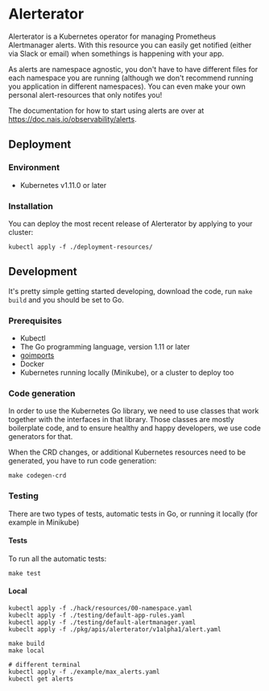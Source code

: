 Alerterator
===========

Alerterator is a Kubernetes operator for managing Prometheus Alertmanager alerts. With this resource you can easily get notified (either via Slack or email) when somethings is happening with your app. 

As alerts are namespace agnostic, you don't have to have different files for each namespace you are running (although we don't recommend running you application in different namespaces). You can even make your own personal alert-resources that only notifes you!

The documentation for how to start using alerts are over at https://doc.nais.io/observability/alerts.


## Deployment

### Environment

* Kubernetes v1.11.0 or later


### Installation

You can deploy the most recent release of Alerterator by applying to your cluster:

```
kubectl apply -f ./deployment-resources/
```


## Development

It's pretty simple getting started developing, download the code, run `make build` and you should be set to Go.


### Prerequisites

* Kubectl
* The Go programming language, version 1.11 or later
* [goimports](https://godoc.org/golang.org/x/tools/cmd/goimports)
* Docker
* Kubernetes running locally (Minikube), or a cluster to deploy too


### Code generation

In order to use the Kubernetes Go library, we need to use classes that work together with the interfaces in that library. Those classes are mostly boilerplate code, and to ensure healthy and happy developers, we use code generators for that.

When the CRD changes, or additional Kubernetes resources need to be generated, you have to run code generation:

```
make codegen-crd
```


### Testing

There are two types of tests, automatic tests in Go, or running it locally (for example in Minikube)


#### Tests

To run all the automatic tests:
```
make test
```


#### Local

```
kubectl apply -f ./hack/resources/00-namespace.yaml
kubeclt apply -f ./testing/default-app-rules.yaml
kubectl apply -f ./testing/default-alertmanager.yaml
kubeclt apply -f ./pkg/apis/alerterator/v1alpha1/alert.yaml

make build
make local

# different terminal
kubectl apply -f ./example/max_alerts.yaml
kubectl get alerts
```
